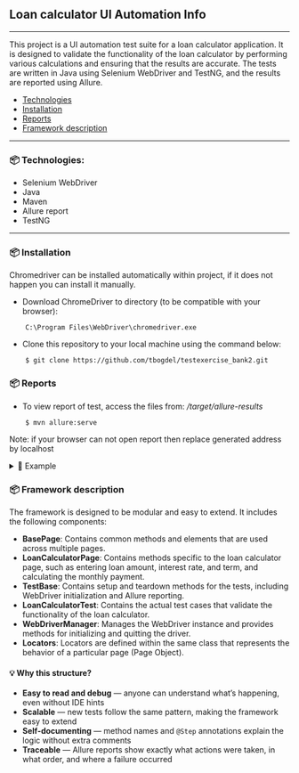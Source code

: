 ## Loan calculator UI Automation Info

---
This project is a UI automation test suite for a loan calculator application. It is designed to validate the functionality of 
the loan calculator by performing various calculations and ensuring that the results are accurate. The tests are written
in Java using Selenium WebDriver and TestNG, and the results are reported using Allure.

- [Technologies](#technologies)
- [Installation](#installation)
- [Reports](#reports)
- [Framework description](#-framework-description)

---
### 📦 Technologies:
- Selenium WebDriver
- Java
- Maven
- Allure report
- TestNG

---

### 📦 Installation
Chromedriver can be installed automatically within project, if it does not happen you can install it manually.

- Download ChromeDriver to directory (to be compatible with your browser):
```
	C:\Program Files\WebDriver\chromedriver.exe
```

- Clone this repository to your local machine using the command below:
```
	$ git clone https://github.com/tbogdel/testexercise_bank2.git
```

### 📦 Reports

* To view report of test, access the files from: */target/allure-results*

```
	$ mvn allure:serve
```

Note: if your browser can not open report then replace generated address by localhost

<details>
<summary>📌 Example</summary>
```
    <img src="src/test/resources/allure_report_example.png" alt="Example Screenshot" width="600"/>
```
</details>

### 📦 Framework description
The framework is designed to be modular and easy to extend. It includes the following components:
- **BasePage**: Contains common methods and elements that are used across multiple pages.
- **LoanCalculatorPage**: Contains methods specific to the loan calculator page, such as entering loan amount, interest rate, and term, and calculating the monthly payment.
- **TestBase**: Contains setup and teardown methods for the tests, including WebDriver initialization and Allure reporting.
- **LoanCalculatorTest**: Contains the actual test cases that validate the functionality of the loan calculator.
- **WebDriverManager**: Manages the WebDriver instance and provides methods for initializing and quitting the driver.
- **Locators**: Locators are defined within the same class that represents the behavior of a particular page (Page Object).

#### 💡 Why this structure?

- **Easy to read and debug** — anyone can understand what’s happening, even without IDE hints
- **Scalable** — new tests follow the same pattern, making the framework easy to extend
- **Self-documenting** — method names and `@Step` annotations explain the logic without extra comments
- **Traceable** — Allure reports show exactly what actions were taken, in what order, and where a failure occurred







